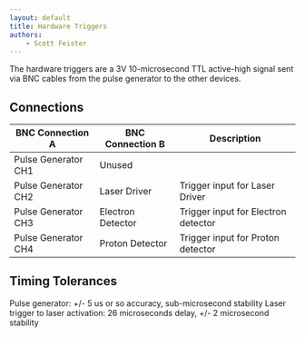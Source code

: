 ```yaml
---
layout: default
title: Hardware Triggers
authors:
    - Scott Feister
---
```


The hardware triggers are a 3V 10-microsecond TTL active-high signal sent via BNC cables from the pulse generator to the other devices.

## Connections

| BNC Connection A | BNC Connection B | Description |
|------- |------- | ----- |
| Pulse Generator CH1 | Unused  | |
| Pulse Generator CH2 | Laser Driver | Trigger input for Laser Driver      |
| Pulse Generator CH3 | Electron Detector | Trigger input for Electron detector |
| Pulse Generator CH4 | Proton Detector | Trigger input for Proton detector   |

## Timing Tolerances
Pulse generator: +/- 5 us or so accuracy, sub-microsecond stability
Laser trigger to laser activation: 26 microseconds delay, +/- 2 microsecond stability